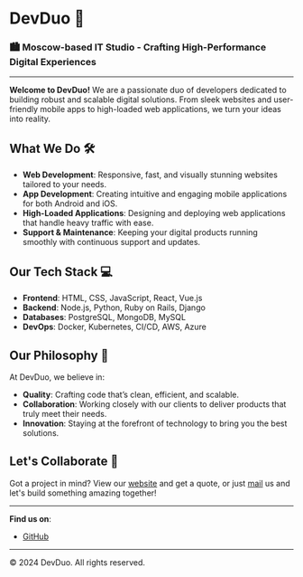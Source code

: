 # DevDuo 🚀

### 🏙️ Moscow-based IT Studio - Crafting High-Performance Digital Experiences

---

**Welcome to DevDuo!** We are a passionate duo of developers dedicated to building robust and scalable digital solutions. From sleek websites and user-friendly mobile apps to high-loaded web applications, we turn your ideas into reality.

## What We Do 🛠️

- **Web Development**: Responsive, fast, and visually stunning websites tailored to your needs.
- **App Development**: Creating intuitive and engaging mobile applications for both Android and iOS.
- **High-Loaded Applications**: Designing and deploying web applications that handle heavy traffic with ease.
- **Support & Maintenance**: Keeping your digital products running smoothly with continuous support and updates.

## Our Tech Stack 💻

- **Frontend**: HTML, CSS, JavaScript, React, Vue.js
- **Backend**: Node.js, Python, Ruby on Rails, Django
- **Databases**: PostgreSQL, MongoDB, MySQL
- **DevOps**: Docker, Kubernetes, CI/CD, AWS, Azure

## Our Philosophy 🌟

At DevDuo, we believe in:
- **Quality**: Crafting code that’s clean, efficient, and scalable.
- **Collaboration**: Working closely with our clients to deliver products that truly meet their needs.
- **Innovation**: Staying at the forefront of technology to bring you the best solutions.

## Let's Collaborate 🤝

Got a project in mind? View our [website](devduo.ru) and get a quote, or just [mail](mailto:devduo.agency@ya.ru) us and let's build something amazing together!

---

**Find us on**:
- [GitHub](https://github.com/DevDuoCO)

---

© 2024 DevDuo. All rights reserved.

